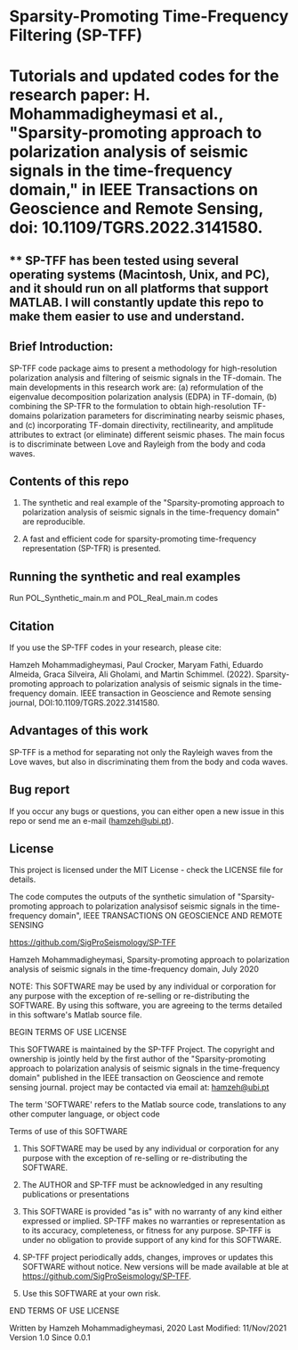 # Sparsity-Promoting Time-Frequency Filtering (SP-TFF)


# Tutorials and updated codes for the research paper: H. Mohammadigheymasi et al., "Sparsity-promoting approach to polarization analysis of seismic signals in the time-frequency domain," in IEEE Transactions on Geoscience and Remote Sensing, doi: 10.1109/TGRS.2022.3141580.



## ** SP-TFF has been tested using several operating systems (Macintosh, Unix, and PC), and it should run on all platforms that support MATLAB. I will constantly update this repo to make them easier to use and understand.

## Brief Introduction:
SP-TFF code package aims to present a methodology for high-resolution polarization analysis and filtering of seismic signals in the TF-domain. The main developments in this research work are: (a) reformulation of the eigenvalue decomposition polarization analysis (EDPA) in  TF-domain, (b) combining the SP-TFR to the formulation to obtain high-resolution TF-domains polarization parameters for discriminating nearby seismic phases, and (c)  incorporating TF-domain directivity, rectilinearity, and amplitude attributes to extract (or eliminate) different seismic phases. The main focus is to discriminate between Love and Rayleigh from the body and coda waves.

## Contents of this repo
1. The synthetic and real example of the "Sparsity-promoting approach to polarization analysis of seismic signals in the time-frequency domain" are reproducible.

2. A fast and efficient code for sparsity-promoting time-frequency representation (SP-TFR) is presented.

## Running the synthetic and real examples
Run POL_Synthetic_main.m and POL_Real_main.m codes
## Citation
If you use the SP-TFF codes in your research, please cite:

Hamzeh Mohammadigheymasi, Paul Crocker, Maryam Fathi, Eduardo Almeida, Graca Silveira, Ali Gholami, and Martin Schimmel. (2022). Sparsity-promoting approach to polarization analysis of seismic signals in the time-frequency domain. IEEE transaction in Geoscience and Remote sensing journal, DOI:10.1109/TGRS.2022.3141580.

## Advantages of this work
SP-TFF is a method for separating not only the Rayleigh waves from the Love waves, but also in discriminating them from the body and coda waves.

## Bug report
If you occur any bugs or questions, you can either open a new issue in this repo or send me an e-mail (hamzeh@ubi.pt). 



## License
This project is licensed under the MIT License - check the LICENSE file for details.

The code computes the outputs of the synthetic simulation of "Sparsity-promoting approach to
polarization analysisof seismic signals in the time-frequency domain",
 IEEE TRANSACTIONS ON GEOSCIENCE AND REMOTE SENSING

 https://github.com/SigProSeismology/SP-TFF

Hamzeh Mohammadigheymasi, Sparsity-promoting approach to polarization analysis of seismic signals in the time-frequency domain, July 2020

NOTE: This SOFTWARE may be used by any individual or corporation for any purpose
with the exception of re-selling or re-distributing the SOFTWARE.
By using this software, you are agreeing to the terms detailed in this software's
Matlab source file.

BEGIN TERMS OF USE LICENSE

This SOFTWARE is maintained by the SP-TFF Project.
The copyright and ownership is jointly held by
the first author of the "Sparsity-promoting approach to polarization analysis of seismic signals in the time-frequency domain"
published in the IEEE transaction on Geoscience and remote sensing journal.
project may be contacted via email at:  hamzeh@ubi.pt

The term 'SOFTWARE' refers to the Matlab source code, translations to
any other computer language, or object code

Terms of use of this SOFTWARE

1) This SOFTWARE may be used by any individual or corporation for any purpose
   with the exception of re-selling or re-distributing the SOFTWARE.

2) The AUTHOR and SP-TFF must be acknowledged in any resulting publications or
   presentations

3) This SOFTWARE is provided "as is" with no warranty of any kind
   either expressed or implied. SP-TFF makes no warranties or representation
   as to its accuracy, completeness, or fitness for any purpose. SP-TFF
   is under no obligation to provide support of any kind for this SOFTWARE.

4) SP-TFF project periodically adds, changes, improves or updates this SOFTWARE without
   notice. New versions will be made available at ble at https://github.com/SigProSeismology/SP-TFF.

5) Use this SOFTWARE at your own risk.

END TERMS OF USE LICENSE


Written by Hamzeh Mohammadigheymasi, 2020
Last Modified: 11/Nov/2021
Version 1.0
Since 0.0.1
